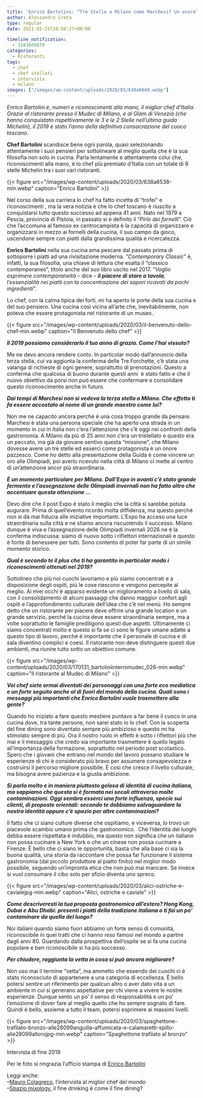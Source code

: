 ```yaml
---
title: 'Enrico Bartolini: “Tre Stelle a Milano come Marchesi? Un onore” – L’intervista'
author: Alessandro Creta
type: regular
date: 2021-02-25T20:50:27+00:00

timeline_notification:
  - 1583669879
categories:
  - Ristoranti
tags:
  - chef
  - chef stellati
  - intervista
  - milano
images: ["/images/wp-content/uploads/2020/03/638a6660.webp"]
---
```

_Enrico Bartolini è, numeri e riconoscimenti alla mano, il miglior chef d’Italia. Grazie al ristorante presso il Mudec di Milano, e al Glam di Venezia (che hanno conquistato rispettivamente le 3 e le 2 Stelle nell&#8217;ultima guida Michelin), il 2019 è stato l’anno della definitiva consacrazione del cuoco toscano_.

**Chef Bartolini** scandisce bene ogni parola, quasi selezionando attentamente i suoi pensieri per sottolineare al meglio quella che è la sua filosofia non solo in cucina. Parla lentamente e attentamente colui che, riconoscimenti alla mano, è lo chef più premiato d’Italia con un totale di 8 stelle Michelin tra i suoi vari ristoranti. 


{{< figure src="/images/wp-content/uploads/2020/03/638a6538-min.webp" caption="Enrico Bartolini" >}}


Nel corso della sua carriera lo chef ha fatto incetta di “trofei” e riconoscimenti , ma la vera notizia è che lo chef toscano è riuscito a conquistarsi tutto questo successo ad appena 41 anni. Nato nel 1979 a Pescia, provincia di Pistoia, in passato si è definito il “_Pirlo dei fornelli_”. Ciò che l’accomuna al famoso ex centrocampista è la capacità di organizzare e organizzarsi in mezzo ai fornelli della cucina, il suo campo da gioco, uscendone sempre con piatti dalla grandissima qualità e ricercatezza.

**Enrico Bartolini** nella sua cucina ama pescare dal passato prima di sottoporre i piatti ad una rivisitazione moderna. “_Contemporary Classic_” è, infatti, la sua filosofia, una chiave di lettura che esalta il “classico contemporaneo”, titolo anche del suo libro uscito nel 2017. “_Voglio esprimere contemporaneità_ &#8211; dice &#8211; _**il piacere di stare a tavola**, l’essenzialità nei piatti con la concentrazione dei sapori ricavati da pochi ingredienti_”.

Lo chef, con la calma tipica dei forti, mi ha aperto le porte della sua cucina e del suo pensiero. Una cucina così vicina all&#8217;arte che, inevitabilmente, non poteva che essere protagonista nel ristorante di un museo..


{{< figure src="/images/wp-content/uploads/2020/03/il-benvenuto-dello-chef-min.webp" caption="Il Benvenuto dello chef" >}}


**_Il 2019 possiamo considerarlo il tuo anno di grazia. Come l’hai vissuto?_**

Me ne devo ancora rendere conto. In particolar modo dall’annuncio della terza stella, cui va aggiunta la conferma delle Tre Forchette, c’è stata una valanga di richieste di ogni genere, soprattutto di prenotazioni. Questo a conferma che qualcosa di buono durante questi anni&nbsp; è stato fatto e che il nuovo obiettivo da porsi non può essere che confermare e consolidare questo riconoscimento anche in futuro.

**_Dai tempi di Marchesi non si vedeva la terza stella a Milano. Che effetto ti fa essere accostato al nome di un grande maestro come lui?_**

Non me ne capacito ancora perché è una cosa troppo grande da pensare. Marchesi è stata una persona speciale che ha aperto una strada in un momento in cui in Italia non c’era l’attenzione che c’è oggi nei confronti della gastronomia. A Milano da più di 25 anni non c’era un tristellato e questo era un peccato, ma già da giovane sentivo questa “missione”, che Milano dovesse avere un tre stelle ed esserci come protagonista è un onore pazzesco. Come ho detto alla presentazione della Guida è come vincere un oro alle Olimpiadi, poi averlo ricevuto nella città di Milano ci mette al centro di un’attenzione ancor più straordinaria.

**_È un momento particolare per Milano. Dall’Expo in avanti c’è stato grande fermento e l’assegnazione delle Olimpiadi invernali non ha fatto altro che accentuare questa attenzione …_**  
  
Devo dire che il post Expo è stato il meglio che la città si sarebbe potuta augurare. Prima di quell’evento ricordo molta diffidenza, ma questo perché non si dà mai fiducia alle iniziative importanti. L’Expo ha acceso una luce straordinaria sulla città e ne stiamo ancora riscuotendo il successo. Milano dunque è viva e l’assegnazione delle Olimpiadi invernali 2026 ne è la conferma indiscussa: siamo di nuovo sotto i riflettori internazionali e questo è fonte di benessere per tutti. Sono contento di poter far parte di un simile momento storico.

**_Qual è secondo te il plus che ti ha garantito in particolar modo i riconoscimenti ottenuti nel 2019?_**

Sottolineo che più noi cuochi lavoriamo e più siamo concentrati e a disposizione degli ospiti, più le cose riescono e vengono percepite al meglio. Ai miei occhi è apparso evidente un miglioramento a livello di sala, con il consolidamento di alcuni passaggi che danno maggior confort agli ospiti e l’approfondimento culturale dell’idea che c’è nel menù. Ho sempre detto che un ristorante per piacere deve offrire una grande location e un grande servizio, perché la cucina deve essere straordinaria sempre, ma a volte soprattutto le famiglie prediligono questi due aspetti. Ultimamente ci siamo concentrati molto e questo si fa se ci sono le figure umane adatte a questo tipo di lavoro, perché è importante che il personale di cucina e di sala diventino complici e coesi. Il ristorante non deve distinguere questi due ambienti, ma riunire tutto sotto un obiettivo comune.&nbsp;&nbsp;


{{< figure src="/images/wp-content/uploads/2020/03/170131_bartoliniinternimudec_026-min.webp" caption="Il ristorante al Mudec di Milano" >}}


**_Voi chef siete ormai diventati dei personaggi con una forte eco mediatica e un forte seguito anche al di fuori del mondo della cucina. Quali sono i messaggi più importanti che Enrico Bartolini vuole trasmettere alla gente?_**

Quando ho iniziato a fare questo mestiere puntavo a far bene il cuoco in una cucina dove, tra tante persone, non sarei stato io lo chef. Con la scoperta del fine dining sono diventato sempre più ambizioso e questo mi ha stimolato sempre di più. Ora il nostro ruolo in effetti è sotto i riflettori più che mai e il messaggio che credo sia importante trasmettere è quello legato all’importanza della formazione, soprattutto nel periodo post scolastico. Spero che i giovani che entrano nel mondo del lavoro possano studiare le esperienze di chi è considerato più bravo per assumere consapevolezza e costruirsi il percorso migliore possibile. È così che cresce il livello culturale, ma bisogna avere pazienza e la giusta ambizione.

**_Si parla molto e in maniera piuttosto gelosa di identità di cucina italiana, ma sappiamo che questa si è formata nei secoli attraverso molte contaminazioni. Oggi sembra esserci una forte influenza, specie sui clienti, di proposte orientali: secondo te dobbiamo salvaguardare la nostra identità oppure c’è spazio per altre contaminazioni?_**

Il fatto che ci siano culture diverse che ospitiamo, e viceversa, lo trovo un piacevole scambio umano prima che gastronomico.&nbsp; Che l’identità dei luoghi debba essere rispettata è indubbio, ma questo non significa che un italiano non possa cucinare a New York o che un cinese non possa cucinare a Firenze. È bello che ci siano le opportunità, basta che alla base ci sia la buona qualità, una storia da raccontare che possa far funzionare il sistema gastronomia (dal piccolo produttore al piatto finito) nel miglior modo possibile, seguendo un’impronta etica che non può mai mancare. Se invece si vuol consumare il cibo solo per sfizio diventa uno spreco.


{{< figure src="/images/wp-content/uploads/2020/03/alici-ostriche-e-cavialejpg-min.webp" caption="Alici, ostriche e caviale" >}}


**_Come descriveresti la tua proposta gastronomica all’estero? Hong Kong, Dubai e Abu Dhabi: presenti i piatti della tradizione italiana o ti fai un po’ contaminare da quella del luogo?_**

Noi italiani quando siamo fuori abbiamo un forte senso di comunità, riconoscibile in quei tratti che ci hanno reso famosi nel mondo a partire dagli anni 80. Guardando dalla prospettiva dell’ospite se si fa una cucina popolare e ben riconoscibile si ha più successo.

**_Per chiudere, raggiunta la vetta in cosa si può ancora migliorare?_**

Non uso mai il termine “vetta”, ma ammetto che essendo dei cuochi ci è stato riconosciuto di appartenere a una categoria di eccellenza. È bello potersi sentire un riferimento per qualcun altro o aver dato vita a un ambiente in cui si generano aspettative per chi viene a vivere le nostre esperienze. Dunque sento un po’ il senso di responsabilità e un po’ l’emozione di dover fare al meglio quello che ho sempre sognato di fare. Quindi è bello, assieme a tutto il team, potersi esprimere ai massimi livelli.&nbsp;


{{< figure src="/images/wp-content/uploads/2020/03/spaghettone-trafilato-bronzo-alle28099anguilla-affumicata-e-calamaretti-spillo-alle28099allorojpg-min.webp" caption="Spaghettone trafilato al bronzo" >}}


Intervista di fine 2019

Per le foto si ringrazia l&#8217;ufficio stampa di <a rel="noreferrer noopener" aria-label="Enrico Bartolini (apre in una nuova scheda)" href="https://www.enricobartolini.net/" target="_blank">Enrico Bartolini</a>

Leggi anche:  
&#8211;<a rel="noreferrer noopener" aria-label="Mauro Colagreco (apre in una nuova scheda)" href="https://aleepepe.com/2020/02/09/mauro-colagreco-mirazur-intervista/" target="_blank">Mauro Colagreco</a>, l&#8217;intervista al miglior chef del mondo  
&#8211;<a href="https://aleepepe.com/2020/02/23/fine-drinking-come-fine-dining/" target="_blank" rel="noreferrer noopener" aria-label="Spazio mixology, (apre in una nuova scheda)">Spazio mixology,</a> il fine drinking è come il fine dining?